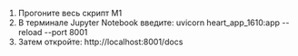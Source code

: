 ﻿
1. Прогоните весь скрипт M1
2. В терминале Jupyter Notebook введите:
uvicorn heart_app_1610:app --reload --port 8001
3. Затем откройте: http://localhost:8001/docs

